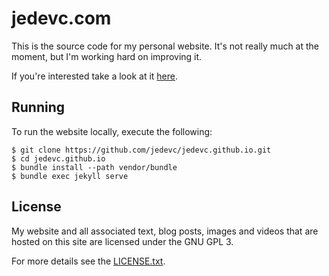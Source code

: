 # jedevc.com

This is the source code for my personal website. It's not really much at the
moment, but I'm working hard on improving it.

If you're interested take a look at it [here](https://jedevc.com).

## Running

To run the website locally, execute the following:

	$ git clone https://github.com/jedevc/jedevc.github.io.git
	$ cd jedevc.github.io
	$ bundle install --path vendor/bundle
	$ bundle exec jekyll serve

## License

My website and all associated text, blog posts, images and videos that are
hosted on this site are licensed under the GNU GPL 3.

For more details see the [LICENSE.txt](https://github.com/jedevc/jedevc.github.io/blob/master/LICENSE.txt).

